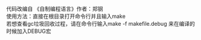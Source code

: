 代码改编自 《自制编程语言》作者：郑钢<br>
使用方法：直接在根目录打开命令行并且输入make<br>
若想查看gc垃圾回收过程，请在命令行输入make -f makefile.debug 来在编译的时候加入DEBUG宏<br>
